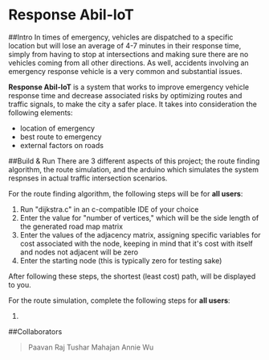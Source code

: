 # Response Abil-IoT

##Intro 
In times of emergency, vehicles are dispatched to a specific location but will lose an average of 4-7 minutes in their response time, simply from having to stop at intersections and making sure there are no vehicles coming from all other directions. As well, accidents involving an emergency response vehicle is a very common and substantial issues.

**Response Abil-IoT** is a system that works to improve emergency vehicle response time and decrease associated risks by optimizing routes and traffic signals, to make the city a safer place. It takes into consideration the following elements: 
+ location of emergency 
+ best route to emergency 
+ external factors on roads

##Build & Run
There are 3 different aspects of this project; the route finding algorithm, the route simulation, and the arduino which simulates the system respnses in actual traffic intersection scenarios. 

For the route finding algorithm, the following steps will be for **all users**:

1) Run "dijkstra.c" in an c-compatible IDE of your choice
2) Enter the value for "number of vertices," which will be the side length of the generated road map matrix
3) Enter the values of the adjacency matrix, assigning specific variables for cost associated with the node, keeping in mind that it's cost with itself and nodes not adjacent will be zero 
4) Enter the starting node (this is typically zero for testing sake) 

After following these steps, the shortest (least cost) path, will be displayed to you. 

For the route simulation, complete the following steps for **all users**:

1) 

##Collaborators 
> Paavan Raj
> Tushar Mahajan
> Annie Wu
